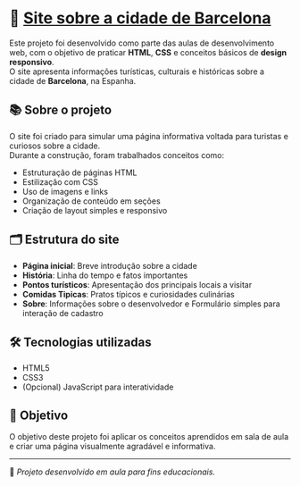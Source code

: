 # 🌆 [Site sobre a cidade de Barcelona](https://NolanMarcondes.github.io/trabalho-barcelona/index.html)

Este projeto foi desenvolvido como parte das aulas de desenvolvimento web, com o objetivo de praticar **HTML**, **CSS** e conceitos básicos de **design responsivo**.  
O site apresenta informações turísticas, culturais e históricas sobre a cidade de **Barcelona**, na Espanha.

## 📚 Sobre o projeto
O site foi criado para simular uma página informativa voltada para turistas e curiosos sobre a cidade.  
Durante a construção, foram trabalhados conceitos como:

- Estruturação de páginas HTML
- Estilização com CSS
- Uso de imagens e links
- Organização de conteúdo em seções
- Criação de layout simples e responsivo

## 🗂 Estrutura do site
- **Página inicial**: Breve introdução sobre a cidade
- **História**: Linha do tempo e fatos importantes
- **Pontos turísticos**: Apresentação dos principais locais a visitar
- **Comidas Tipicas**: Pratos típicos e curiosidades culinárias
- **Sobre**: Informações sobre o desenvolvedor e Formulário simples para interação de cadastro

## 🛠 Tecnologias utilizadas
- HTML5
- CSS3
- (Opcional) JavaScript para interatividade

## 🎯 Objetivo
O objetivo deste projeto foi aplicar os conceitos aprendidos em sala de aula e criar uma página visualmente agradável e informativa.

---
📅 *Projeto desenvolvido em aula para fins educacionais.*
